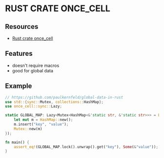 # RUST CRATE ONCE_CELL

## Resources

- [Rust crate once_cell](https://docs.rs/once_cell/latest/once_cell/)

## Features

- doesn't require macros
- good for global data

## Example

```rust
// https://github.com/paulkernfeld/global-data-in-rust
use std::{sync::Mutex, collections::HashMap};
use once_cell::sync::Lazy;

static GLOBAL_MAP: Lazy<Mutex<HashMap<&'static str, &'static str>>> = Lazy::new(|| {
    let mut m = HashMap::new();
    m.insert("key", "value");
    Mutex::new(m)
});

fn main() {
    assert_eq!(GLOBAL_MAP.lock().unwrap().get("key"), Some(&"value"));
}
```
